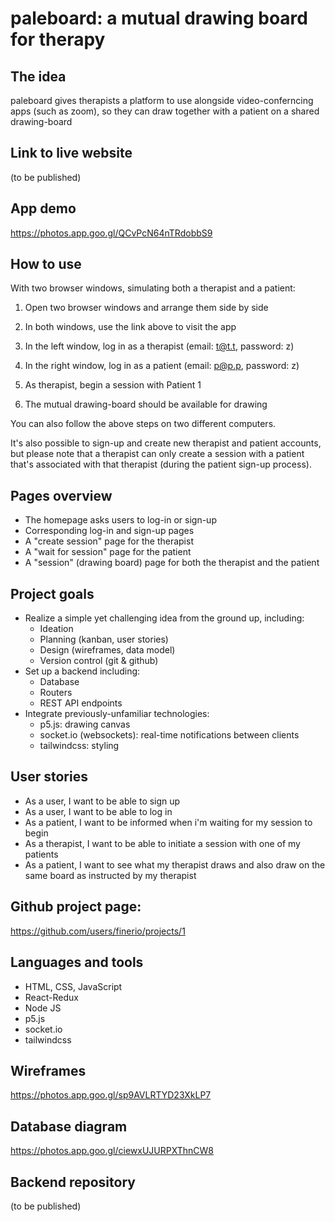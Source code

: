 # paleboard: a mutual drawing board for therapy

## The idea

paleboard gives therapists a platform to use alongside video-conferncing apps (such as zoom), so they can draw together with a patient on a shared drawing-board

## Link to live website

(to be published)

## App demo

https://photos.app.goo.gl/QCvPcN64nTRdobbS9

## How to use

With two browser windows, simulating both a therapist and a patient:

1. Open two browser windows and arrange them side by side

2. In both windows, use the link above to visit the app

3. In the left window, log in as a therapist (email: t@t.t, password: z)

4. In the right window, log in as a patient (email: p@p.p, password: z)

5. As therapist, begin a session with Patient 1

6. The mutual drawing-board should be available for drawing

You can also follow the above steps on two different computers.

It's also possible to sign-up and create new therapist and patient accounts, but please note that a therapist can only create a session with a patient that's associated with that therapist (during the patient sign-up process).

## Pages overview

- The homepage asks users to log-in or sign-up
- Corresponding log-in and sign-up pages
- A "create session" page for the therapist
- A "wait for session" page for the patient
- A "session" (drawing board) page for both the therapist and the patient

## Project goals

- Realize a simple yet challenging idea from the ground up, including:
  - Ideation
  - Planning (kanban, user stories)
  - Design (wireframes, data model)
  - Version control (git & github)
- Set up a backend including:
  - Database
  - Routers
  - REST API endpoints
- Integrate previously-unfamiliar technologies:
  - p5.js: drawing canvas
  - socket.io (websockets): real-time notifications between clients
  - tailwindcss: styling

## User stories

- As a user, I want to be able to sign up
- As a user, I want to be able to log in
- As a patient, I want to be informed when i'm waiting for my session to begin
- As a therapist, I want to be able to initiate a session with one of my patients
- As a patient, I want to see what my therapist draws and also draw on the same board as instructed by my therapist

## Github project page:

https://github.com/users/finerio/projects/1

## Languages and tools

- HTML, CSS, JavaScript
- React-Redux
- Node JS
- p5.js
- socket.io
- tailwindcss

## Wireframes

https://photos.app.goo.gl/sp9AVLRTYD23XkLP7

## Database diagram

https://photos.app.goo.gl/ciewxUJURPXThnCW8

## Backend repository

(to be published)
